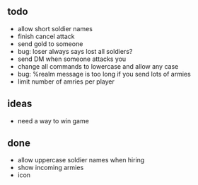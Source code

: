 ## todo

- allow short soldier names
- finish cancel attack
- send gold to someone
- bug: loser always says lost all soldiers?
- send DM when someone attacks you
- change all commands to lowercase and allow any case
- bug: %realm message is too long if you send lots of armies
- limit number of amries per player


## ideas

- need a way to win game


## done

- allow uppercase soldier names when hiring
- show incoming armies
- icon
